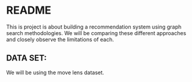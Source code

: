 


# README


This is project is about building a recommendation system using graph search methodologies. We will be comparing these different approaches and closely observe the limitations of each.





## DATA SET:

We will be using the move lens dataset.



## 

